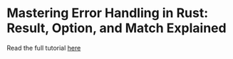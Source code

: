 # Mastering Error Handling in Rust: Result, Option, and Match Explained

Read the full tutorial [here]()
